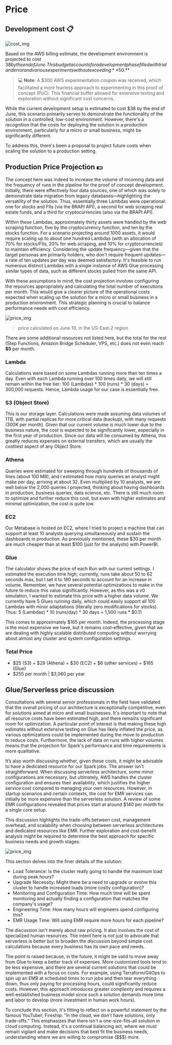 # Price

## Development cost 📋

![cost_img](../assets/images/cost_01.png)

Based on the AWS billing estimate, the development environment is projected to cost $38 by the end of June. This budget accounts for a development phase filled with trial and error and various experiments without exceeding **$50.**

> 💻 **Note**: A $300 AWS experimentation coupon was received, which facilitated a more fearless approach to experimenting in this proof of concept (PoC). This financial buffer allowed for extensive testing and exploration without significant cost concerns.

While the current development setup is estimated to cost $38 by the end of June, this scenario primarily serves to demonstrate the functionality of the solution in a controlled, low-cost environment. However, there's a recognition that the costs for deploying the solution in a production environment, particularly for a micro or small business, might be significantly different.

To address this, there's been a proposal to project future costs when scaling the solution to a production setting.

## Production Price Projection 💵

The concept here was indeed to increase the volume of incoming data and the frequency of runs in the pipeline for the proof of concept development. Initially, there were effectively four data sources, one of which was solely to demonstrate data migration from legacy databases—highlighting the versatility of the solution. Thus, essentially three Lambdas were operational: one for stocks and FIIs (via the BRAPI API), a second for web scraping real estate funds, and a third for cryptocurrencies (also via the BRAPI API).

Within these Lambdas, approximately thirty assets were handled by the web scraping function, five by the cryptocurrency function, and ten by the stocks function. For a scenario projecting around 1000 assets, it would require scaling up to about one hundred Lambdas (with an allocation of 70% for stocks/FIIs, 20% for web scraping, and 10% for cryptocurrencies) to maintain efficiency. Considering the update frequency—given that the target personas are primarily holders, who don't require frequent updates—a rate of ten updates per day was deemed satisfactory. It's feasible to run numerous distinct Lambdas with a single instance of AWS Glue processing similar types of data, such as different stocks pulled from the same API.

With these assumptions in mind, the cost projection involves configuring the resources appropriately and calculating the total number of executions per month. This would give a clearer picture of the operational costs expected when scaling up the solution for a micro or small business in a production environment. This strategic planning is crucial to balance performance needs with cost efficiency.

![price_img](../assets/images/price_estimation.png)

> price calculated on June 19, in the US-East-2 region


There are some additional resources not listed here, but the total for the rest (Step Functions, Amazon Bridge Scheduler, VPS, etc.) does not even reach **$5** per month.

### Lambda

Calculations were based on some Lambdas running more than ten times a day. Even with each Lambda running over 100 times daily, we will still remain within the free tier:
100 (Lambdas) * 100 (runs) * 30 (days) = 300,000 requests. Hence, Lambda usage for our case is essentially free.

### S3 (Object Store)

This is our storage layer. Calculations were made assuming data volumes of 1TB, with partial replicas for more critical data (backup), with many requests (300K per month). Given that our current volume is much lower due to the business nature, the cost is expected to be significantly lower, especially in the first year of production. Since our data will be consumed by Athena, this greatly reduces expenses on external transfers, which are usually the costliest aspect of any Object Store.

### Athena

Queries were estimated for sweeping through hundreds of thousands of lines (about 100 MB), and I estimated how many queries an analyst might make per day, arriving at about 32. Even multiplied by 10 analysts, we are well below the 2,000 queries I projected, thinking about having dashboards in production, business queries, data science, etc. There is still much room to optimize and further reduce this cost, but even with higher estimates and minimal optimization, the cost is quite low.

### EC2

Our Metabase is hosted on EC2, where I tried to project a machine that can support at least 10 analysts querying simultaneously and sustain the dashboards in production. As previously mentioned, these $30 per month are much cheaper than at least $100 (just for the analysts) with PowerBI.

### Glue

The calculator shows the price of each Run with our current settings. I estimated the execution time high; currently, runs take about 50 to 62 seconds max, but I set it to 180 seconds to account for an increase in volume. Remember, we have several potential optimizations to make in the future to reduce this value significantly. However, as this was a v0 simulation, I wanted to estimate this price with a higher data volume. We currently have 5 Glues running daily, which could easily support all 100 Lambdas with minor adaptations (literally zero modifications for stocks). Thus:
5 (Lambdas) * 10 (runs/day) * 30 days = 1,500 runs * $0.11

This comes to approximately $165 per month. Indeed, the processing stage is the most expensive we have, but it remains cost-effective, given that we are dealing with highly scalable distributed computing without worrying about almost any cluster and system configuration settings.

### Total Price
* $25 (S3) + $29 (Athena) + $30 (EC2) + $6 (other services) + $165 (Glue)
* $255 per month | $3,060 per year

## Glue/Serverless price discussion

Consultations with several senior professionals in the field have validated that the overall pricing of our architecture is exceptionally competitive, even for solutions aimed at micro and small businesses. It's important to note that all resource costs have been estimated high, and there remains significant room for optimization. A particular point of interest is that making these high estimates without extensive testing on Glue has likely inflated the price, as various optimizations could be implemented during the move to production to reduce costs. Furthermore, the lack of data on runs with higher volumes means that the projection for Spark's performance and time requirements is more qualitative.

It’s also worth discussing whether, given these costs, it might be advisable to have a dedicated resource for our Spark jobs. The answer isn't straightforward. When discussing serverless architecture, some minor configurations are necessary, but ultimately, AWS handles the cluster configuration and ensures their availability, which justifies the higher service cost compared to managing your own resources. However, in startup scenarios and certain contexts, the cost for EMR services can initially be more expensive than the serverless solution. A review of some EMR configurations revealed that prices start at around $140 per month for a single core setup.

This discussion highlights the trade-offs between cost, management overhead, and scalability when choosing between serverless architectures and dedicated resources like EMR. Further exploration and cost-benefit analysis might be required to determine the best approach for specific business needs and growth stages.

![price_img](../assets/images/emr_glue.png)


This section delves into the finer details of the solution:

* Load Tolerance: Is the cluster really going to handle the maximum load during peak hours?
* Upgrade Necessity: Might there be a need to upgrade or evolve this cluster to handle increased loads (more costly configuration)?
* Monitoring and Configuration Time: How much time will be spent monitoring and actually finding a configuration that matches the company's usage?
* Engineering Time: How many hours will engineers spend configuring this?
* EMR Usage Time: Will using EMR require more hours for each pipeline?


The discussion isn't merely about raw pricing. It also involves the cost of specialized human resources. The intent here is not just to advocate that serverless is better but to broaden the discussion beyond simple cost calculations because every business has its own pace and needs.

The point is raised because, in the future, it might be valid to move away from Glue to keep a better track of expenses. More customized tools tend to be less expensive, and there are several current solutions that could be implemented with a focus on costs. For example, using Terraform/GitOps to spin up an EMR at scheduled times to run jobs and then tear everything down, thus only paying for processing hours, could significantly reduce costs. However, this approach introduces greater complexity and requires a well-established business model since such a solution demands more time and labor to develop (more investment in human work hours).

To conclude this section, it's fitting to reflect on a powerful statement by the famous YouTuber, Fireship: "In the cloud, we don't have solutions, only trade-offs." This emphasizes that there isn't a one-size-fits-all solution in cloud computing. Instead, it's a continual balancing act, where we must remain vigilant and make decisions that best fit the business needs, understanding where we are willing to compromise ($$$) more.
